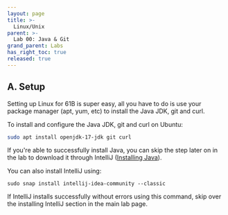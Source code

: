 ```yaml
---
layout: page
title: >-
  Linux/Unix
parent: >-
  Lab 00: Java & Git
grand_parent: Labs
has_right_toc: true
released: true
---
```


## A. Setup

Setting up Linux for 61B is super easy, all you have to do is use your package
manager (apt, yum, etc) to install the Java JDK, git and curl.

To install and configure the Java JDK, git and curl on Ubuntu:

```sh
sudo apt install openjdk-17-jdk git curl
```

If you're able to successfully install Java, you can skip the step later on in the lab to 
download it through IntelliJ ([Installing Java](index.md#installing-intellij)).

You can also install IntelliJ using: 
```shell
sudo snap install intellij-idea-community --classic
```

If IntelliJ installs successfully without errors using this command, skip over the installing IntelliJ section 
in the main lab page. 
